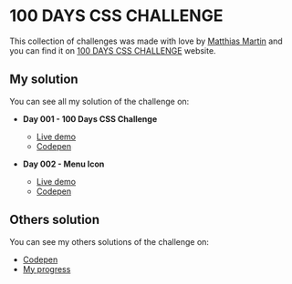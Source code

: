 ﻿# 100 DAYS CSS CHALLENGE

This collection of challenges was made with love by [Matthias Martin](https://www.stichwort-m.de) and you can find it on [100 DAYS CSS CHALLENGE](https://100dayscss.com) website.

## My solution

You can see all my solution of the challenge on:

- **Day 001 - 100 Days CSS Challenge**
  - [Live demo](https://alberto-rj.github.io/100-days-css-challenge/day-001-100-days-css-challenge)
  - [Codepen](https://codepen.io/albertorauljose/pen/vYMENZr)

- **Day 002 - Menu Icon**
  - [Live demo](https://alberto-rj.github.io/100-days-css-challenge/day-002-menu-icon)
  - [Codepen](https://codepen.io/albertorauljose/pen/poBvgBL)

## Others solution

You can see my others solutions of the challenge on:

- [Codepen](https://codepen.io/albertorauljose/pens/public)
- [My progress](https://100dayscss.com/progress/albertorauljose)
